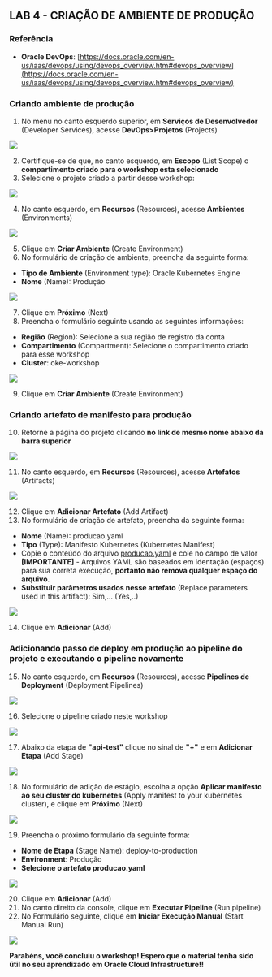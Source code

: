 ﻿## LAB 4 - CRIAÇÃO DE AMBIENTE DE PRODUÇÃO

### Referência
-  **Oracle DevOps**: [https://docs.oracle.com/en-us/iaas/devops/using/devops_overview.htm#devops_overview](https://docs.oracle.com/en-us/iaas/devops/using/devops_overview.htm#devops_overview)

### Criando ambiente de produção
1.  No menu no canto esquerdo superior, em **Serviços de Desenvolvedor** (Developer Services), acesse **DevOps>Projetos** (Projects)

![](./IMG/001-LAB4.PNG)

2. Certifique-se de que, no canto esquerdo, em **Escopo** (List Scope) o **compartimento criado para o workshop esta selecionado**
3. Selecione o projeto criado a partir desse workshop:

![](./IMG/002-LAB4.PNG)

4. No canto esquerdo, em **Recursos** (Resources), acesse **Ambientes** (Environments)

![](./IMG/003-LAB4.PNG)

5. Clique em **Criar Ambiente** (Create Environment)
6. No formulário de criação de ambiente, preencha da seguinte forma:
- **Tipo de Ambiente** (Environment type): Oracle Kubernetes Engine
- **Nome** (Name): Produção

![](./IMG/004-LAB4.PNG)

7. Clique em **Próximo** (Next)
8. Preencha o formulário seguinte usando as seguintes informações:
-  **Região** (Region): Selecione a sua região de registro da conta
-  **Compartimento** (Compartment): Selecione o compartimento criado para esse workshop
-  **Cluster**: oke-workshop

![](./IMG/005-LAB4.PNG)

9. Clique em **Criar Ambiente** (Create Environment)

### Criando artefato de manifesto para produção
10. Retorne a página do projeto clicando **no link de mesmo nome abaixo da barra superior**

![](./IMG/006-LAB4.PNG)

11. No canto esquerdo, em **Recursos** (Resources), acesse **Artefatos** (Artifacts)

![](./IMG/007-LAB4.PNG)

12. Clique em **Adicionar Artefato** (Add Artifact)
13. No formulário de criação de artefato, preencha da seguinte forma:
- **Nome** (Name): producao.yaml
- **Tipo** (Type): Manifesto Kubernetes (Kubernetes Manifest)
- Copie o conteúdo do arquivo [producao.yaml](https://github.com/gustavogaspar/devopsworkshopapp/blob/main/manifests/producao.yaml) e cole no campo de valor **[IMPORTANTE]** - Arquivos YAML são baseados em identação (espaços) para sua correta execução, **portanto não remova qualquer espaço do arquivo**.
- **Substituir parâmetros usados nesse artefato** (Replace parameters used in this artifact): Sim,... (Yes,..)

![](./IMG/014-LAB4.PNG)

14. Clique em **Adicionar** (Add)

### Adicionando passo de deploy em produção ao pipeline do projeto e executando o pipeline novamente

15. No canto esquerdo, em **Recursos** (Resources), acesse **Pipelines de Deployment** (Deployment Pipelines)

![](./IMG/008-LAB4.PNG)

16. Selecione o pipeline criado neste workshop

![](./IMG/009-LAB4.PNG)

17. Abaixo da etapa de **"api-test"** clique no sinal de **"+"** e em **Adicionar Etapa** (Add Stage)

![](./IMG/010-LAB4.PNG)

18. No formulário de adição de estágio, escolha a opção **Aplicar manifesto ao seu cluster do kubernetes** (Apply manifest to your kubernetes cluster), e clique em **Próximo** (Next)

![](./IMG/011-LAB4.PNG)

19. Preencha o próximo formulário da seguinte forma:
- **Nome de Etapa** (Stage Name): deploy-to-production
- **Environment**: Produção
- **Selecione o artefato producao.yaml**

![](./IMG/012-LAB4.PNG)

20. Clique em **Adicionar** (Add)
21. No canto direito da console, clique em **Executar Pipeline** (Run pipeline)
22. No Formulário seguinte, clique em **Iniciar Execução Manual** (Start Manual Run)

![](./IMG/013-LAB4.PNG)


**Parabéns, você concluiu o workshop! Espero que o material tenha sido útil no seu aprendizado em Oracle Cloud Infrastructure!!**

